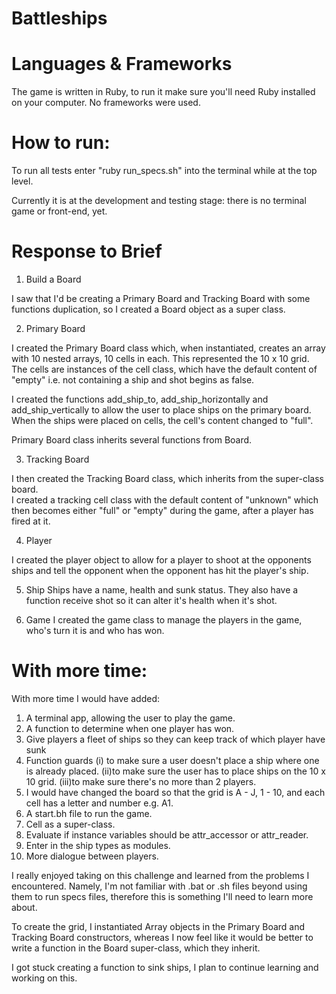 # Battleships

# Languages & Frameworks
The game is written in Ruby, to run it make sure you'll need Ruby installed on your computer.
No frameworks were used.

# How to run:
To run all tests enter "ruby run_specs.sh" into the terminal while at the top level. 

Currently it is at the development and testing stage: there is no terminal game or front-end, yet.

# Response to Brief

1. Build a Board

I saw that I'd be creating a Primary Board and Tracking Board with some functions duplication, 
so I created a Board object as a super class.

2. Primary Board

I created the Primary Board class which, when instantiated, creates an array 
with 10 nested arrays, 10 cells in each. This represented the 10 x 10 grid.
The cells are instances of the cell class, which have the default content of "empty" 
i.e. not containing a ship and shot begins as false.

I created the functions add_ship_to, add_ship_horizontally and add_ship_vertically 
to allow the user to place ships on the primary board. When the ships were placed
on cells, the cell's content changed to "full".

Primary Board class inherits several functions from Board.

3. Tracking Board

I then created the Tracking Board class, which inherits from the super-class board.  
I created a tracking cell class with the default content of "unknown" which then becomes either
"full" or "empty" during the game, after a player has fired at it.

4. Player

I created the player object to allow for a player to shoot at the opponents ships and tell the opponent
when the opponent has hit the player's ship.

5. Ship
Ships have a name, health and sunk status. They also have a function receive shot so it can alter it's health
when it's shot.

6. Game
I created the game class to manage the players in the game, who's turn it is and who has won.

# With more time:

With more time I would have added:
1. A terminal app, allowing the user to play the game.
2. A function to determine when one player has won.
3. Give players a fleet of ships so they can keep track of which player have sunk
4. Function guards
  (i) to make sure a user doesn't place a ship where one is already placed.
  (ii)to make sure the user has to place ships on the 10 x 10 grid.
  (iii)to make sure there's no more than 2 players.
5. I would have changed the board so that the grid is A - J, 1 - 10, and each cell has a letter and number e.g. A1.
6. A start.bh file to run the game.
7. Cell as a super-class.
8. Evaluate if instance variables should be attr_accessor or attr_reader.
9. Enter in the ship types as modules.
10. More dialogue between players.


I really enjoyed taking on this challenge and learned from the problems I encountered. Namely, I'm not familiar with .bat or .sh files
beyond using them to run specs files, therefore this is something I'll need to learn more about.

To create the grid, I instantiated Array objects in the Primary Board and Tracking Board constructors,
whereas I now feel like it would be better to write a function in the Board super-class, which they inherit.

I got stuck creating a function to sink ships, I plan to continue learning and working on this.
